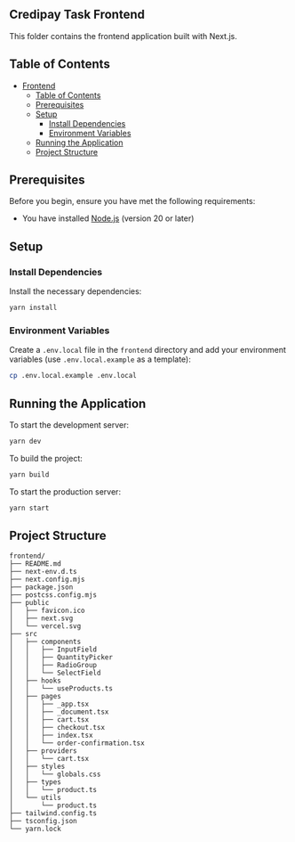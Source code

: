 ## Credipay Task Frontend

This folder contains the frontend application built with Next.js.

## Table of Contents

- [Frontend](#frontend)
  - [Table of Contents](#table-of-contents)
  - [Prerequisites](#prerequisites)
  - [Setup](#setup)
    - [Install Dependencies](#install-dependencies)
    - [Environment Variables](#environment-variables)
  - [Running the Application](#running-the-application)
  - [Project Structure](#project-structure)

## Prerequisites

Before you begin, ensure you have met the following requirements:

- You have installed [Node.js](https://nodejs.org/) (version 20 or later)

## Setup

### Install Dependencies

Install the necessary dependencies:

```bash
yarn install
```

### Environment Variables

Create a `.env.local` file in the `frontend` directory and add your environment variables (use `.env.local.example` as a template):

```bash
cp .env.local.example .env.local
```

## Running the Application

To start the development server:

```bash
yarn dev
```

To build the project:

```bash
yarn build
```

To start the production server:

```bash
yarn start
```

## Project Structure

```
frontend/
├── README.md
├── next-env.d.ts
├── next.config.mjs
├── package.json
├── postcss.config.mjs
├── public
│   ├── favicon.ico
│   ├── next.svg
│   └── vercel.svg
├── src
│   ├── components
│   │   ├── InputField
│   │   ├── QuantityPicker
│   │   ├── RadioGroup
│   │   └── SelectField
│   ├── hooks
│   │   └── useProducts.ts
│   ├── pages
│   │   ├── _app.tsx
│   │   ├── _document.tsx
│   │   ├── cart.tsx
│   │   ├── checkout.tsx
│   │   ├── index.tsx
│   │   └── order-confirmation.tsx
│   ├── providers
│   │   └── cart.tsx
│   ├── styles
│   │   └── globals.css
│   ├── types
│   │   └── product.ts
│   └── utils
│       └── product.ts
├── tailwind.config.ts
├── tsconfig.json
└── yarn.lock
```
